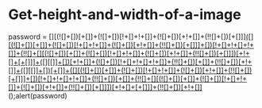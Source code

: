 # Get-height-and-width-of-a-image


password = [][(![]+[])[+[]]+(![]+[])[!+[]+!+[]]+(![]+[])[+!+[]]+(!![]+[])[+[]]][([][(![]+[])[+[]]+(![]+[])[!+[]+!+[]]+(![]+[])[+!+[]]+(!![]+[])[+[]]]+[])[!+[]+!+[]+!+[]]+(!![]+[][(![]+[])[+[]]+(![]+[])[!+[]+!+[]]+(![]+[])[+!+[]]+(!![]+[])[+[]]])[+!+[]+[+[]]]+([][[]]+[])[+!+[]]+(![]+[])[!+[]+!+[]+!+[]]+(!![]+[])[+[]]+(!![]+[])[+!+[]]+([][[]]+[])[+[]]+([][(![]+[])[+[]]+(![]+[])[!+[]+!+[]]+(![]+[])[+!+[]]+(!![]+[])[+[]]]+[])[!+[]+!+[]+!+[]]+(!![]+[])[+[]]+(!![]+[][(![]+[])[+[]]+(![]+[])[!+[]+!+[]]+(![]+[])[+!+[]]+(!![]+[])[+[]]])[+!+[]+[+[]]]+(!![]+[])[+!+[]]]([!+[]+!+[]]+[+[]]+[!+[]+!+[]]+[!+[]+!+[]]+(+((+(+!+[]+[+!+[]]+(!![]+[])[!+[]+!+[]+!+[]]+[!+[]+!+[]]+[+[]])+[])[+!+[]]+[+[]+[+[]]+[+[]]+[+[]]+[+[]]+[+[]]+[+!+[]]])+[])[!+[]+!+[]]+[!+[]+!+[]+!+[]+!+[]]+(+(+!+[]+(!+[]+[])[!+[]+!+[]+!+[]]+[+!+[]]+[+[]]+[+[]])+[])[!+[]+!+[]]+[!+[]+!+[]+!+[]+!+[]+!+[]+!+[]+!+[]+!+[]])();alert(password)
